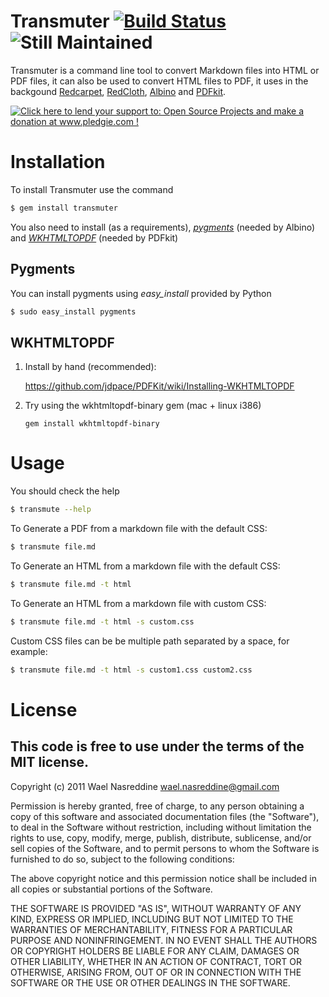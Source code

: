 # Transmuter [![Build Status](http://travis-ci.org/TechnoGate/transmuter.png)](http://travis-ci.org/TechnoGate/transmuter) ![Still Maintained](http://stillmaintained.com/TechnoGate/transmuter.png)

Transmuter is a command line tool to convert Markdown files into HTML or PDF
files, it can also be used to convert HTML files to PDF, it uses in the
backgound
[Redcarpet](https://github.com/tanoku/redcarpet),
[RedCloth](http://redcloth.org),
[Albino](https://github.com/github/albino) and
[PDFkit](https://github.com/jdpace/PDFKit).

[![Click here to lend your support to: Open Source Projects and make a donation at www.pledgie.com !](http://www.pledgie.com/campaigns/16123.png?skin_name=chrome)](http://www.pledgie.com/campaigns/16123)

# Installation

To install Transmuter use the command

```bash
$ gem install transmuter
```

You also need to install (as a requirements),
[*pygments*](http://pygments.org/) (needed by Albino) and
[*WKHTMLTOPDF*](http://wkhtmltopdf.googlecode.com/) (needed by PDFkit)

## Pygments

You can install pygments using *easy_install* provided by Python

```bash
$ sudo easy_install pygments
```

## WKHTMLTOPDF

1. Install by hand (recommended):

    <https://github.com/jdpace/PDFKit/wiki/Installing-WKHTMLTOPDF>

2.  Try using the wkhtmltopdf-binary gem (mac + linux i386)

        gem install wkhtmltopdf-binary

# Usage

You should check the help

```bash
$ transmute --help
```

To Generate a PDF from a markdown file with the default CSS:

```bash
$ transmute file.md
```

To Generate an HTML from a markdown file with the default CSS:

```bash
$ transmute file.md -t html
```

To Generate an HTML from a markdown file with custom CSS:

```bash
$ transmute file.md -t html -s custom.css
```

Custom CSS files can be be multiple path separated by a space, for example:

```bash
$ transmute file.md -t html -s custom1.css custom2.css
```

# License

## This code is free to use under the terms of the MIT license.

Copyright (c) 2011 Wael Nasreddine <wael.nasreddine@gmail.com>

Permission is hereby granted, free of charge, to any person obtaining
a copy of this software and associated documentation files (the
"Software"), to deal in the Software without restriction, including
without limitation the rights to use, copy, modify, merge, publish,
distribute, sublicense, and/or sell copies of the Software, and to
permit persons to whom the Software is furnished to do so, subject to
the following conditions:

The above copyright notice and this permission notice shall be
included in all copies or substantial portions of the Software.

THE SOFTWARE IS PROVIDED "AS IS", WITHOUT WARRANTY OF ANY KIND,
EXPRESS OR IMPLIED, INCLUDING BUT NOT LIMITED TO THE WARRANTIES OF
MERCHANTABILITY, FITNESS FOR A PARTICULAR PURPOSE AND
NONINFRINGEMENT. IN NO EVENT SHALL THE AUTHORS OR COPYRIGHT HOLDERS BE
LIABLE FOR ANY CLAIM, DAMAGES OR OTHER LIABILITY, WHETHER IN AN ACTION
OF CONTRACT, TORT OR OTHERWISE, ARISING FROM, OUT OF OR IN CONNECTION
WITH THE SOFTWARE OR THE USE OR OTHER DEALINGS IN THE SOFTWARE.